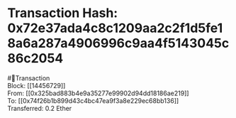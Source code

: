 
Transaction Hash: 0x72e37ada4c8c1209aa2c2f1d5fe18a6a287a4906996c9aa4f5143045c86c2054
====================================================================================
  
#💸Transaction  
Block: [[14456729]]  
From: [[0x325bad883b4e9a35277e99902d94dd18186ae219]]  
To: [[0x74f26b1b899d43c4bc47ea9f3a8e229ec68bb136]]  
Transferred: 0.2 Ether